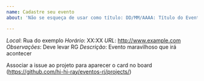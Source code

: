 ```yaml
---
name: Cadastre seu evento
about: 'Não se esqueça de usar como título: DD/MM/AAAA: Título do Evento '

---
```


*Local*: Rua do exemplo
*Horário*: XX:XX
*URL*: http://www.example.com
*Observações*: Deve levar RG
*Descrição*: Evento maravilhoso que irá acontecer


Associar a issue ao projeto para aparecer o card no board (https://github.com/hi-hi-ray/eventos-rj/projects/)
